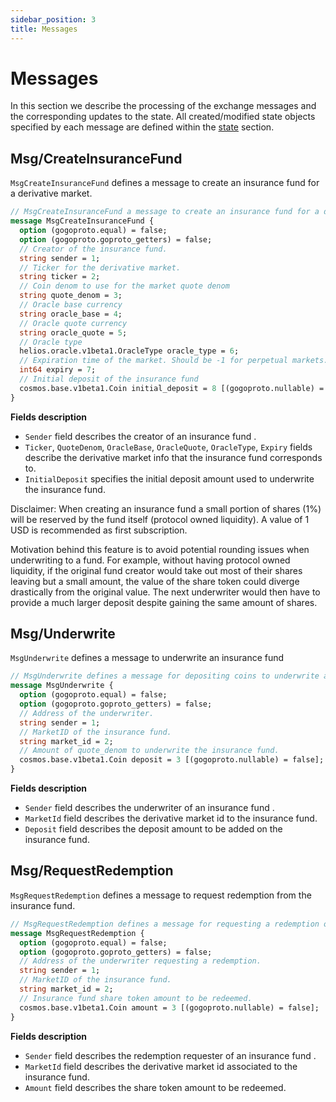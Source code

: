 ```yaml
---
sidebar_position: 3
title: Messages
---
```


# Messages

In this section we describe the processing of the exchange messages and the corresponding updates to the state. All created/modified state objects specified by each message are defined within the [state](02_state_transitions.md) section.

## Msg/CreateInsuranceFund

`MsgCreateInsuranceFund` defines a message to create an insurance fund for a derivative market.

```protobuf
// MsgCreateInsuranceFund a message to create an insurance fund for a derivative market.
message MsgCreateInsuranceFund {
  option (gogoproto.equal) = false;
  option (gogoproto.goproto_getters) = false;
  // Creator of the insurance fund.
  string sender = 1;
  // Ticker for the derivative market.
  string ticker = 2;
  // Coin denom to use for the market quote denom
  string quote_denom = 3;
  // Oracle base currency
  string oracle_base = 4;
  // Oracle quote currency
  string oracle_quote = 5;
  // Oracle type
  helios.oracle.v1beta1.OracleType oracle_type = 6;
  // Expiration time of the market. Should be -1 for perpetual markets.
  int64 expiry = 7;
  // Initial deposit of the insurance fund
  cosmos.base.v1beta1.Coin initial_deposit = 8 [(gogoproto.nullable) = false];
}
```

**Fields description**

- `Sender` field describes the creator of an insurance fund .
- `Ticker`, `QuoteDenom`, `OracleBase`, `OracleQuote`, `OracleType`, `Expiry` fields describe the derivative market info
  that the insurance fund corresponds to.
- `InitialDeposit` specifies the initial deposit amount used to underwrite the insurance fund.

Disclaimer: When creating an insurance fund a small portion of shares (1%) will be reserved by the fund itself (protocol owned liquidity). A value of 1 USD is recommended as first subscription.

Motivation behind this feature is to avoid potential rounding issues when underwriting to a fund. For example, without having protocol owned liquidity, if the original fund creator would take out most of their shares leaving but a small amount, the value of the share token could diverge drastically from the original value. The next underwriter would then have to provide a much larger deposit despite gaining the same amount of shares.  

## Msg/Underwrite

`MsgUnderwrite` defines a message to underwrite an insurance fund

```protobuf
// MsgUnderwrite defines a message for depositing coins to underwrite an insurance fund
message MsgUnderwrite {
  option (gogoproto.equal) = false;
  option (gogoproto.goproto_getters) = false;
  // Address of the underwriter.
  string sender = 1;
  // MarketID of the insurance fund.
  string market_id = 2;
  // Amount of quote_denom to underwrite the insurance fund.
  cosmos.base.v1beta1.Coin deposit = 3 [(gogoproto.nullable) = false];
}
```

**Fields description**

- `Sender` field describes the underwriter of an insurance fund .
- `MarketId` field describes the derivative market id to the insurance fund.
- `Deposit` field describes the deposit amount to be added on the insurance fund.

## Msg/RequestRedemption

`MsgRequestRedemption` defines a message to request redemption from the insurance fund.

```protobuf
// MsgRequestRedemption defines a message for requesting a redemption of the sender's insurance fund tokens
message MsgRequestRedemption {
  option (gogoproto.equal) = false;
  option (gogoproto.goproto_getters) = false;
  // Address of the underwriter requesting a redemption.
  string sender = 1;
  // MarketID of the insurance fund.
  string market_id = 2;
  // Insurance fund share token amount to be redeemed.
  cosmos.base.v1beta1.Coin amount = 3 [(gogoproto.nullable) = false];
}
```

**Fields description**

- `Sender` field describes the redemption requester of an insurance fund .
- `MarketId` field describes the derivative market id associated to the insurance fund.
- `Amount` field describes the share token amount to be redeemed.
